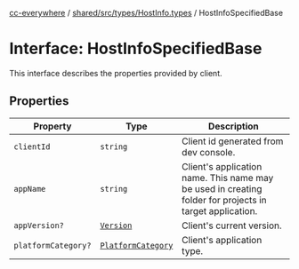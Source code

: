 [cc-everywhere](../../../../../index.md) / [shared/src/types/HostInfo.types](../index.md) / HostInfoSpecifiedBase

# Interface: HostInfoSpecifiedBase

This interface describes the properties provided by client.

## Properties

| Property | Type | Description |
| ------ | ------ | ------ |
| `clientId` | `string` | Client id generated from dev console. |
| `appName` | `string` | Client's application name. This name may be used in creating folder for projects in target application. |
| `appVersion?` | [`Version`](../../Version.types/interfaces/Version.md) | Client's current version. |
| `platformCategory?` | [`PlatformCategory`](../enumerations/PlatformCategory.md) | Client's application type. |
